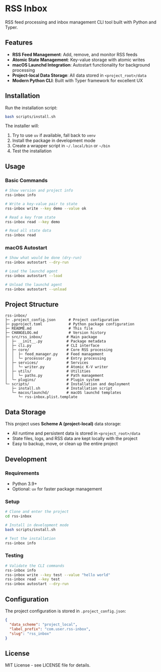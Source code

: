 
# RSS Inbox

RSS feed processing and inbox management CLI tool built with Python and Typer.

## Features

- **RSS Feed Management**: Add, remove, and monitor RSS feeds
- **Atomic State Management**: Key-value storage with atomic writes
- **macOS Launchd Integration**: Autostart functionality for background processing
- **Project-local Data Storage**: All data stored in `<project_root>/data`
- **Modern Python CLI**: Built with Typer framework for excellent UX

## Installation

Run the installation script:

```bash
bash scripts/install.sh
```

The installer will:
1. Try to use `uv` if available, fall back to `venv`
2. Install the package in development mode
3. Create a wrapper script in `~/.local/bin` or `~/bin`
4. Test the installation

## Usage

### Basic Commands

```bash
# Show version and project info
rss-inbox info

# Write a key-value pair to state
rss-inbox write --key demo --value ok

# Read a key from state
rss-inbox read --key demo

# Read all state data
rss-inbox read
```

### macOS Autostart

```bash
# Show what would be done (dry-run)
rss-inbox autostart --dry-run

# Load the launchd agent
rss-inbox autostart --load

# Unload the launchd agent
rss-inbox autostart --unload
```

## Project Structure

```
rss-inbox/
├─ .project_config.json      # Project configuration
├─ pyproject.toml            # Python package configuration
├─ README.md                 # This file
├─ CHANGELOG.md              # Version history
├─ src/rss_inbox/           # Main package
│  ├─ __init__.py           # Package metadata
│  ├─ cli.py                # CLI interface
│  ├─ core/                 # Core RSS processing
│  │  ├─ feed_manager.py    # Feed management
│  │  └─ processor.py       # Entry processing
│  ├─ services/             # Services
│  │  └─ writer.py          # Atomic K-V writer
│  ├─ utils/                # Utilities
│  │  └─ paths.py           # Path management
│  └─ plugins/              # Plugin system
└─ scripts/                 # Installation and deployment
   ├─ install.sh            # Installation script
   └─ macos/launchd/        # macOS launchd templates
      └─ rss-inbox.plist.template
```

## Data Storage

This project uses **Scheme A (project-local)** data storage:
- All runtime and persistent data is stored in `<project_root>/data`
- State files, logs, and RSS data are kept locally with the project
- Easy to backup, move, or clean up the entire project

## Development

### Requirements

- Python 3.9+
- Optional: `uv` for faster package management

### Setup

```bash
# Clone and enter the project
cd rss-inbox

# Install in development mode
bash scripts/install.sh

# Test the installation
rss-inbox info
```

### Testing

```bash
# Validate the CLI commands
rss-inbox info
rss-inbox write --key test --value "hello world"
rss-inbox read --key test
rss-inbox autostart --dry-run
```

## Configuration

The project configuration is stored in `.project_config.json`:

```json
{
  "data_scheme": "project_local",
  "label_prefix": "com.user.rss-inbox",
  "slug": "rss_inbox"
}
```

## License

MIT License - see LICENSE file for details.
